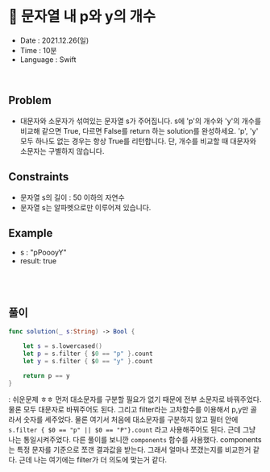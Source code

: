 # 🐽 문자열 내 p와 y의 개수
- Date : 2021.12.26(일)
- Time : 10분
- Language : Swift
<br>

## Problem

- 대문자와 소문자가 섞여있는 문자열 s가 주어집니다. s에 'p'의 개수와 'y'의 개수를 비교해 같으면 True, 다르면 False를 return 하는 solution를 완성하세요. 'p', 'y' 모두 하나도 없는 경우는 항상 True를 리턴합니다. 단, 개수를 비교할 때 대문자와 소문자는 구별하지 않습니다.

## Constraints
- 문자열 s의 길이 : 50 이하의 자연수
- 문자열 s는 알파벳으로만 이루어져 있습니다.

## Example

- s : "pPoooyY"
- result: true

<br><br>

## 풀이
```swift
func solution(_ s:String) -> Bool {

    let s = s.lowercased()
    let p = s.filter { $0 == "p" }.count
    let y = s.filter { $0 == "y" }.count

    return p == y
}
```
: 쉬운문제 ㅎㅎ 먼저 대소문자를 구분할 필요가 없기 때문에 전부 소문자로 바꿔주었다. 물론 모두 대문자로 바꿔주어도 된다. 그리고 filter라는 고차함수를 이용해서 p,y만 골라서 숫자를 세주었다. 물론 여기서 처음에 대소문자를 구분하지 않고 필터 안에 ```s.filter { $0 == "p" || $0 == "P"}.count``` 라고 사용해주어도 된다. 근데 그냥 나는 통일시켜주었다. 다른 풀이를 보니깐 ```components``` 함수를 사용했다. components는 특정 문자를 기준으로 쪼갠 결과값을 받는다. 그래서 얼마나 쪼갰는지를 비교한거 같다. 근데 나는 여기에는 filter가 더 의도에 맞는거 같다.